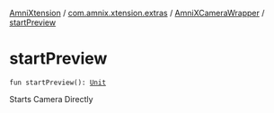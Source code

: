 [AmniXtension](../../index.md) / [com.amnix.xtension.extras](../index.md) / [AmniXCameraWrapper](index.md) / [startPreview](./start-preview.md)

# startPreview

`fun startPreview(): `[`Unit`](https://kotlinlang.org/api/latest/jvm/stdlib/kotlin/-unit/index.html)

Starts Camera Directly

